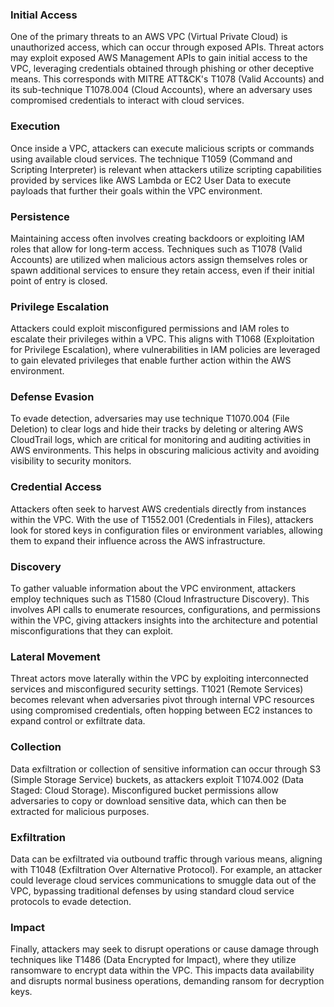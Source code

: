 ### Initial Access
One of the primary threats to an AWS VPC (Virtual Private Cloud) is unauthorized access, which can occur through exposed APIs. Threat actors may exploit exposed AWS Management APIs to gain initial access to the VPC, leveraging credentials obtained through phishing or other deceptive means. This corresponds with MITRE ATT&CK's T1078 (Valid Accounts) and its sub-technique T1078.004 (Cloud Accounts), where an adversary uses compromised credentials to interact with cloud services.

### Execution
Once inside a VPC, attackers can execute malicious scripts or commands using available cloud services. The technique T1059 (Command and Scripting Interpreter) is relevant when attackers utilize scripting capabilities provided by services like AWS Lambda or EC2 User Data to execute payloads that further their goals within the VPC environment.

### Persistence
Maintaining access often involves creating backdoors or exploiting IAM roles that allow for long-term access. Techniques such as T1078 (Valid Accounts) are utilized when malicious actors assign themselves roles or spawn additional services to ensure they retain access, even if their initial point of entry is closed.

### Privilege Escalation
Attackers could exploit misconfigured permissions and IAM roles to escalate their privileges within a VPC. This aligns with T1068 (Exploitation for Privilege Escalation), where vulnerabilities in IAM policies are leveraged to gain elevated privileges that enable further action within the AWS environment.

### Defense Evasion
To evade detection, adversaries may use technique T1070.004 (File Deletion) to clear logs and hide their tracks by deleting or altering AWS CloudTrail logs, which are critical for monitoring and auditing activities in AWS environments. This helps in obscuring malicious activity and avoiding visibility to security monitors.

### Credential Access
Attackers often seek to harvest AWS credentials directly from instances within the VPC. With the use of T1552.001 (Credentials in Files), attackers look for stored keys in configuration files or environment variables, allowing them to expand their influence across the AWS infrastructure.

### Discovery
To gather valuable information about the VPC environment, attackers employ techniques such as T1580 (Cloud Infrastructure Discovery). This involves API calls to enumerate resources, configurations, and permissions within the VPC, giving attackers insights into the architecture and potential misconfigurations that they can exploit.

### Lateral Movement
Threat actors move laterally within the VPC by exploiting interconnected services and misconfigured security settings. T1021 (Remote Services) becomes relevant when adversaries pivot through internal VPC resources using compromised credentials, often hopping between EC2 instances to expand control or exfiltrate data.

### Collection
Data exfiltration or collection of sensitive information can occur through S3 (Simple Storage Service) buckets, as attackers exploit T1074.002 (Data Staged: Cloud Storage). Misconfigured bucket permissions allow adversaries to copy or download sensitive data, which can then be extracted for malicious purposes.

### Exfiltration
Data can be exfiltrated via outbound traffic through various means, aligning with T1048 (Exfiltration Over Alternative Protocol). For example, an attacker could leverage cloud services communications to smuggle data out of the VPC, bypassing traditional defenses by using standard cloud service protocols to evade detection.

### Impact
Finally, attackers may seek to disrupt operations or cause damage through techniques like T1486 (Data Encrypted for Impact), where they utilize ransomware to encrypt data within the VPC. This impacts data availability and disrupts normal business operations, demanding ransom for decryption keys.
